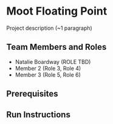 # Moot Floating Point

Project description (~1 paragraph)

## Team Members and Roles

* Natalie Boardway (ROLE TBD)
* Member 2 (Role 3, Role 4)
* Member 3 (Role 5, Role 6)

## Prerequisites

## Run Instructions
